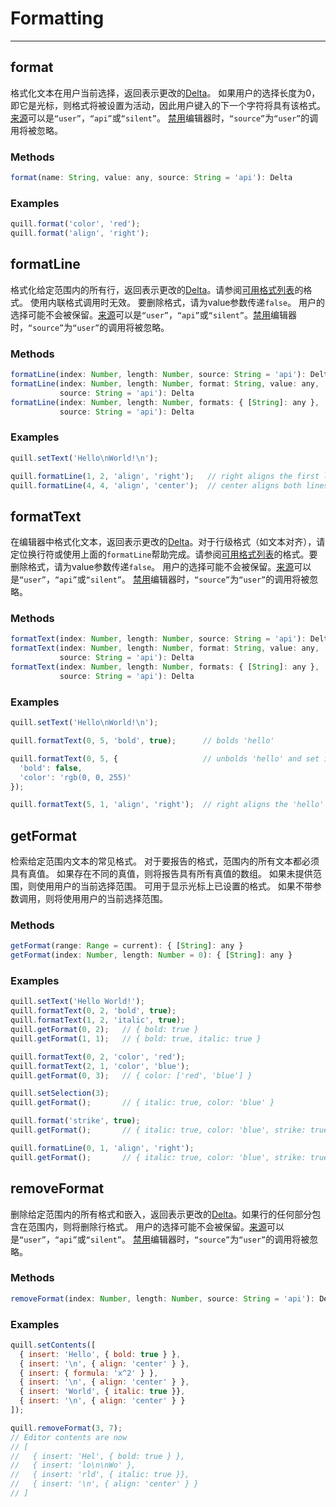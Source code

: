 # Formatting
---
## format
格式化文本在用户当前选择，返回表示更改的[Delta](https://quilljs.com/guides/designing-the-delta-format/)。 如果用户的选择长度为0，即它是光标，则格式将被设置为活动，因此用户键入的下一个字符将具有该格式。[来源](https://quilljs.com/docs/api/#events)可以是`“user”`，`“api”`或`“silent”`。 [禁用](https://quilljs.com/docs/api/#disable)编辑器时，`“source”`为`“user”`的调用将被忽略。

### Methods
```javascript
format(name: String, value: any, source: String = 'api'): Delta
```

### Examples
```javascript
quill.format('color', 'red');
quill.format('align', 'right');
```

## formatLine
格式化给定范围内的所有行，返回表示更改的[Delta](https://quilljs.com/guides/designing-the-delta-format/)。请参阅[可用格式列表](https://quilljs.com/docs/formats/)的格式。 使用内联格式调用时无效。 要删除格式，请为value参数传递`false`。 用户的选择可能不会被保留。[来源](https://quilljs.com/docs/api/#events)可以是`“user”`，`“api”`或`“silent”`。[禁用](https://quilljs.com/docs/api/#disable)编辑器时，`“source”`为`“user”`的调用将被忽略。

### Methods
```javascript
formatLine(index: Number, length: Number, source: String = 'api'): Delta
formatLine(index: Number, length: Number, format: String, value: any,
           source: String = 'api'): Delta
formatLine(index: Number, length: Number, formats: { [String]: any },
           source: String = 'api'): Delta
```

### Examples
```javascript
quill.setText('Hello\nWorld!\n');

quill.formatLine(1, 2, 'align', 'right');   // right aligns the first line
quill.formatLine(4, 4, 'align', 'center');  // center aligns both lines
```

## formatText
在编辑器中格式化文本，返回表示更改的[Delta](https://quilljs.com/guides/designing-the-delta-format/)。对于行级格式（如文本对齐），请定位换行符或使用上面的`formatLine`帮助完成。请参阅[可用格式列表](https://quilljs.com/docs/formats/)的格式。要删除格式，请为value参数传递`false`。 用户的选择可能不会被保留。[来源](https://quilljs.com/docs/api/#events)可以是`“user”`，`“api”`或`“silent”`。 [禁用](https://quilljs.com/docs/api/#disable)编辑器时，`“source”`为`“user”`的调用将被忽略。

### Methods
```javascript
formatText(index: Number, length: Number, source: String = 'api'): Delta
formatText(index: Number, length: Number, format: String, value: any,
           source: String = 'api'): Delta
formatText(index: Number, length: Number, formats: { [String]: any },
           source: String = 'api'): Delta
```

### Examples
```javascript
quill.setText('Hello\nWorld!\n');

quill.formatText(0, 5, 'bold', true);      // bolds 'hello'

quill.formatText(0, 5, {                   // unbolds 'hello' and set its color to blue
  'bold': false,
  'color': 'rgb(0, 0, 255)'
});

quill.formatText(5, 1, 'align', 'right');  // right aligns the 'hello' line
```

## getFormat
检索给定范围内文本的常见格式。 对于要报告的格式，范围内的所有文本都必须具有真值。 如果存在不同的真值，则将报告具有所有真值的数组。 如果未提供范围，则使用用户的当前选择范围。 可用于显示光标上已设置的格式。 如果不带参数调用，则将使用用户的当前选择范围。

### Methods
```javascript
getFormat(range: Range = current): { [String]: any }
getFormat(index: Number, length: Number = 0): { [String]: any }

```

### Examples
```javascript
quill.setText('Hello World!');
quill.formatText(0, 2, 'bold', true);
quill.formatText(1, 2, 'italic', true);
quill.getFormat(0, 2);   // { bold: true }
quill.getFormat(1, 1);   // { bold: true, italic: true }

quill.formatText(0, 2, 'color', 'red');
quill.formatText(2, 1, 'color', 'blue');
quill.getFormat(0, 3);   // { color: ['red', 'blue'] }

quill.setSelection(3);
quill.getFormat();       // { italic: true, color: 'blue' }

quill.format('strike', true);
quill.getFormat();       // { italic: true, color: 'blue', strike: true }

quill.formatLine(0, 1, 'align', 'right');
quill.getFormat();       // { italic: true, color: 'blue', strike: true, align: 'right' }
```

## removeFormat
删除给定范围内的所有格式和嵌入，返回表示更改的[Delta](https://quilljs.com/guides/designing-the-delta-format/)。如果行的任何部分包含在范围内，则将删除行格式。 用户的选择可能不会被保留。[来源](https://quilljs.com/docs/api/#events)可以是`“user”`，`“api”`或`“silent”`。 [禁用](https://quilljs.com/docs/api/#disable)编辑器时，`“source”`为`“user”`的调用将被忽略。

### Methods
```javascript
removeFormat(index: Number, length: Number, source: String = 'api'): Delta
```

### Examples
```javascript
quill.setContents([
  { insert: 'Hello', { bold: true } },
  { insert: '\n', { align: 'center' } },
  { insert: { formula: 'x^2' } },
  { insert: '\n', { align: 'center' } },
  { insert: 'World', { italic: true }},
  { insert: '\n', { align: 'center' } }
]);

quill.removeFormat(3, 7);
// Editor contents are now
// [
//   { insert: 'Hel', { bold: true } },
//   { insert: 'lo\n\nWo' },
//   { insert: 'rld', { italic: true }},
//   { insert: '\n', { align: 'center' } }
// ]
```